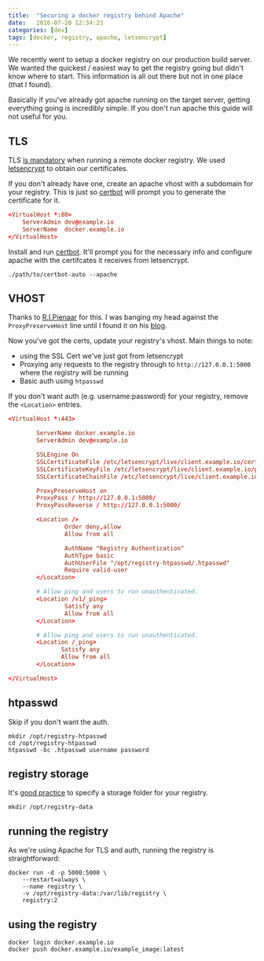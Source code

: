 ```yaml
---
title:  "Securing a docker registry behind Apache"
date:   2016-07-20 12:34:23
categories: [dev]
tags: [docker, registry, apache, letsencrypt]
---
```


We recently went to setup a docker registry on our production build server. We wanted the quickest / easiest way to get the registry going but didn't know where to start. This information is all out there but not in one place (that I found).

Basically if you've already got apache running on the target server, getting everything going is incredibly simple. If you don't run apache this guide will not useful for you.

TLS
---

TLS [is mandatory][docker-docs-remote] when running a remote docker registry. We used [letsencrypt][letsencrypt-hiw] to obtain our certificates.

If you don't already have one, create an apache vhost with a subdomain for your registry. This is just so [certbot][certbot] will prompt you to generate the certificate for it.

```conf
<VirtualHost *:80>
    ServerAdmin dev@example.io
    ServerName  docker.example.io
</VirtualHost>
```

Install and run [certbot][certbot]. It'll prompt you for the necessary info and configure apache with the certifcates it receives from letsencrypt.

`./path/to/certbot-auto --apache`

VHOST
-----

Thanks to [R.I.Pienaar][rip-git] for this. I was banging my head against the `ProxyPreserveHost` line until I found it on his [blog][rip-blog].

Now you've got the certs, update your registry's vhost. Main things to note:

* using the SSL Cert we've just got from letsencrypt
* Proxying any requests to the registry through to `http://127.0.0.1:5000` where the registry will be running
* Basic auth using `htpasswd`

If you don't want auth (e.g. username:password) for your registry, remove the `<Location>` entries.

```conf
<VirtualHost *:443>

        ServerName docker.example.io
        ServerAdmin dev@example.io

        SSLEngine On
        SSLCertificateFile /etc/letsencrypt/live/client.example.io/cert.pem
        SSLCertificateKeyFile /etc/letsencrypt/live/client.example.io/privkey.pem
        SSLCertificateChainFile /etc/letsencrypt/live/client.example.io/chain.pem

        ProxyPreserveHost on
        ProxyPass / http://127.0.0.1:5000/
        ProxyPassReverse / http://127.0.0.1:5000/

        <Location />
                Order deny,allow
                Allow from all

                AuthName "Registry Authentication"
                AuthType basic
                AuthUserFile "/opt/registry-htpasswd/.htpasswd"
                Require valid-user
        </Location>

        # Allow ping and users to run unauthenticated.
        <Location /v1/_ping>
                Satisfy any
                Allow from all
        </Location>

        # Allow ping and users to run unauthenticated.
        <Location /_ping>
               Satisfy any
               Allow from all
        </Location>

</VirtualHost>
```

htpasswd
---------

Skip if you don't want the auth.

<div class="highlighter-rouge">
<pre class="lowlight">
<code>mkdir /opt/registry-htpasswd
cd /opt/registry-htpasswd
htpasswd -bc .htpasswd username password</code>
</pre>
</div>

registry storage
----------------

It's [good practice][docker-docs-storage] to specify a storage folder for your registry.

`mkdir /opt/registry-data`

running the registry
--------------------

As we're using Apache for TLS and auth, running the registry is straightforward:

<div class="highlighter-rouge">
<pre class="lowlight">
<code>docker run -d -p 5000:5000 \
    --restart=always \
    --name registry \
    -v /opt/registry-data:/var/lib/registry \
    registry:2</code>
</pre>
</div>

using the registry
------------------

<div class="highlighter-rouge">
<pre class="lowlight">
<code>docker login docker.example.io
docker push docker.example.io/example_image:latest</code>
</pre>
</div>

[docker-docs-remote]:  https://docs.docker.com/registry/deploying/#/running-a-domain-registry
[docker-docs-storage]: https://docs.docker.com/registry/deploying/#/storage
[certbot]:             https://certbot.eff.org/
[letsencrypt-hiw]:     https://letsencrypt.org/how-it-works/
[rip-git]:             https://github.com/ripienaar/
[rip-blog]:            https://www.devco.net/archives/2015/01/21/running-a-secure-docker-registry-behind-apache.php